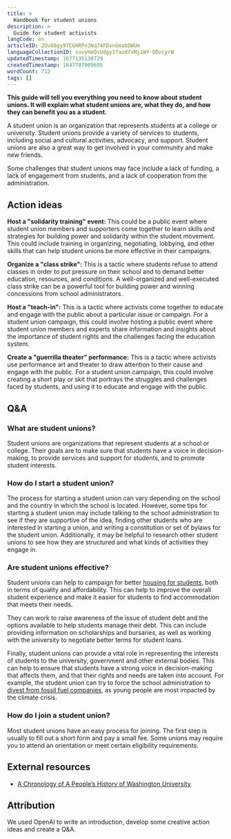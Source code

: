 ```yaml
---
title: >
  Handbook for student unions
description: >
  Guide for student activists
langCode: en
articleID: 2UvO8gy97CGHRPn3Nq74FDvnGmabDWUm
languageCollectionID: suvyHeQvUdgyIfazdfxMjiWY-ODvcyrW
updatedTimestamp: 1677135130729
createdTimestamp: 1647787009695
wordCount: 712
tags: []
---
```


**This guide will tell you everything you need to know about student unions. It will explain what student unions are, what they do, and how they can benefit you as a student.**

A student union is an organization that represents students at a college or university. Student unions provide a variety of services to students, including social and cultural activities, advocacy, and support. Student unions are also a great way to get involved in your community and make new friends.

Some challenges that student unions may face include a lack of funding, a lack of engagement from students, and a lack of cooperation from the administration.

## Action ideas

**Host a "solidarity training" event:** This could be a public event where student union members and supporters come together to learn skills and strategies for building power and solidarity within the student movement. This could include training in organizing, negotiating, lobbying, and other skills that can help student unions be more effective in their campaigns.

**Organize a "class strike":** This is a tactic where students refuse to attend classes in order to put pressure on their school and to demand better education, resources, and conditions. A well-organized and well-executed class strike can be a powerful tool for building power and winning concessions from school administrators.

**Host a "teach-in":** This is a tactic where activists come together to educate and engage with the public about a particular issue or campaign. For a student union campaign, this could involve hosting a public event where student union members and experts share information and insights about the importance of student rights and the challenges facing the education system.

**Create a "guerrilla theater" performance:** This is a tactic where activists use performance art and theater to draw attention to their cause and engage with the public. For a student union campaign, this could involve creating a short play or skit that portrays the struggles and challenges faced by students, and using it to educate and engage with the public.

## Q&A

### What are student unions?

Student unions are organizations that represent students at a school or college. Their goals are to make sure that students have a voice in decision-making, to provide services and support for students, and to promote student interests.

### How do I start a student union?

The process for starting a student union can vary depending on the school and the country in which the school is located. However, some tips for starting a student union may include talking to the school administration to see if they are supportive of the idea, finding other students who are interested in starting a union, and writing a constitution or set of bylaws for the student union. Additionally, it may be helpful to research other student unions to see how they are structured and what kinds of activities they engage in.

### Are student unions effective?

Student unions can help to campaign for better [housing for students](/campaigns/housing), both in terms of quality and affordability. This can help to improve the overall student experience and make it easier for students to find accommodation that meets their needs.

They can work to raise awareness of the issue of student debt and the options available to help students manage their debt. This can include providing information on scholarships and bursaries, as well as working with the university to negotiate better terms for student loans.

Finally, student unions can provide a vital role in representing the interests of students to the university, government and other external bodies. This can help to ensure that students have a strong voice in decision-making that affects them, and that their rights and needs are taken into account. For example, the student union can try to force the school administration to [divest from fossil fuel companies](/campaigns/climate-activism), as young people are most impacted by the climate crisis.

### How do I join a student union?

Most student unions have an easy process for joining. The first step is usually to fill out a short form and pay a small fee. Some unions may require you to attend an orientation or meet certain eligibility requirements.

## External resources

-   [A Chronology of A People’s History of Washington University](/campaigns/WashingtonUniversity)
    

## Attribution

We used OpenAI to write an introduction, develop some creative action ideas and create a Q&A.